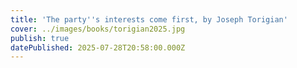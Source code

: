 ```yaml
---
title: 'The party''s interests come first, by Joseph Torigian'
cover: ../images/books/torigian2025.jpg
publish: true
datePublished: 2025-07-28T20:58:00.000Z
---
```


